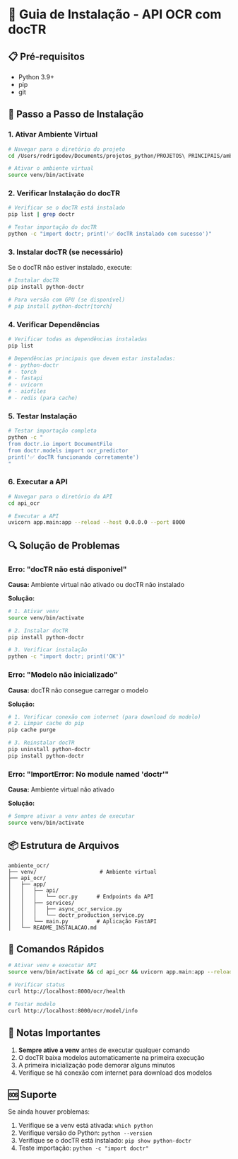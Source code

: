 # 🚀 Guia de Instalação - API OCR com docTR

## 📋 Pré-requisitos

- Python 3.9+
- pip
- git

## 🔧 Passo a Passo de Instalação

### 1. Ativar Ambiente Virtual

```bash
# Navegar para o diretório do projeto
cd /Users/rodrigodev/Documents/projetos_python/PROJETOS\ PRINCIPAIS/ambiente_ocr

# Ativar o ambiente virtual
source venv/bin/activate
```

### 2. Verificar Instalação do docTR

```bash
# Verificar se o docTR está instalado
pip list | grep doctr

# Testar importação do docTR
python -c "import doctr; print('✅ docTR instalado com sucesso')"
```

### 3. Instalar docTR (se necessário)

Se o docTR não estiver instalado, execute:

```bash
# Instalar docTR
pip install python-doctr

# Para versão com GPU (se disponível)
# pip install python-doctr[torch]
```

### 4. Verificar Dependências

```bash
# Verificar todas as dependências instaladas
pip list

# Dependências principais que devem estar instaladas:
# - python-doctr
# - torch
# - fastapi
# - uvicorn
# - aiofiles
# - redis (para cache)
```

### 5. Testar Instalação

```bash
# Testar importação completa
python -c "
from doctr.io import DocumentFile
from doctr.models import ocr_predictor
print('✅ docTR funcionando corretamente')
"
```

### 6. Executar a API

```bash
# Navegar para o diretório da API
cd api_ocr

# Executar a API
uvicorn app.main:app --reload --host 0.0.0.0 --port 8000
```

## 🔍 Solução de Problemas

### Erro: "docTR não está disponível"

**Causa:** Ambiente virtual não ativado ou docTR não instalado

**Solução:**
```bash
# 1. Ativar venv
source venv/bin/activate

# 2. Instalar docTR
pip install python-doctr

# 3. Verificar instalação
python -c "import doctr; print('OK')"
```

### Erro: "Modelo não inicializado"

**Causa:** docTR não consegue carregar o modelo

**Solução:**
```bash
# 1. Verificar conexão com internet (para download do modelo)
# 2. Limpar cache do pip
pip cache purge

# 3. Reinstalar docTR
pip uninstall python-doctr
pip install python-doctr
```

### Erro: "ImportError: No module named 'doctr'"

**Causa:** Ambiente virtual não ativado

**Solução:**
```bash
# Sempre ativar a venv antes de executar
source venv/bin/activate
```

## 📦 Estrutura de Arquivos

```
ambiente_ocr/
├── venv/                    # Ambiente virtual
├── api_ocr/
│   ├── app/
│   │   ├── api/
│   │   │   └── ocr.py      # Endpoints da API
│   │   ├── services/
│   │   │   ├── async_ocr_service.py
│   │   │   └── doctr_production_service.py
│   │   └── main.py         # Aplicação FastAPI
│   └── README_INSTALACAO.md
```

## 🚀 Comandos Rápidos

```bash
# Ativar venv e executar API
source venv/bin/activate && cd api_ocr && uvicorn app.main:app --reload --host 0.0.0.0 --port 8000

# Verificar status
curl http://localhost:8000/ocr/health

# Testar modelo
curl http://localhost:8000/ocr/model/info
```

## 📝 Notas Importantes

1. **Sempre ative a venv** antes de executar qualquer comando
2. O docTR baixa modelos automaticamente na primeira execução
3. A primeira inicialização pode demorar alguns minutos
4. Verifique se há conexão com internet para download dos modelos

## 🆘 Suporte

Se ainda houver problemas:

1. Verifique se a venv está ativada: `which python`
2. Verifique versão do Python: `python --version`
3. Verifique se o docTR está instalado: `pip show python-doctr`
4. Teste importação: `python -c "import doctr"` 